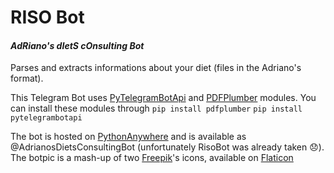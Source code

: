 # RISO Bot
#### *Ad**R**iano's d**I**et**S** c**O**nsulting **Bot***
Parses and extracts informations about your diet (files in the Adriano's format).

This Telegram Bot uses [PyTelegramBotApi](https://github.com/eternnoir/pyTelegramBotAPI) and [PDFPlumber](https://github.com/jsvine/pdfplumber) modules. 
You can install these modules through 
`pip install pdfplumber`
`pip install pytelegrambotapi`

The bot is hosted on [PythonAnywhere](pythonanywhere.com) and is available as @AdrianosDietsConsultingBot (unfortunately RisoBot was already taken :disappointed:).
The botpic is a mash-up of two [Freepik](https://www.flaticon.com/authors/freepik)'s icons, available on [Flaticon](https://www.flaticon.com/free-icons/)
